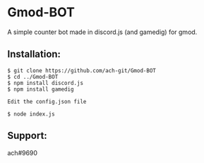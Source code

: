 # Gmod-BOT
A simple counter bot made in discord.js (and gamedig) for gmod.

## Installation:
```
$ git clone https://github.com/ach-git/Gmod-BOT
$ cd ../Gmod-BOT
$ npm install discord.js
$ npm install gamedig

Edit the config.json file

$ node index.js
```

## Support:
ach#9690
